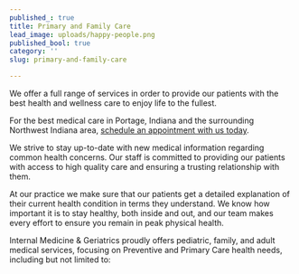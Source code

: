```yaml
---
published_: true
title: Primary and Family Care
lead_image: uploads/happy-people.png
published_bool: true
category: ''
slug: primary-and-family-care

---
```

We offer a full range of services in order to provide our patients with the best health and wellness care to enjoy life to the fullest.

For the best medical care in Portage, Indiana and the surrounding Northwest Indiana area, [schedule an appointment with us today](http://localhost:8000/book-appointment/current-patient).

We strive to stay up-to-date with new medical information regarding common health concerns. Our staff is committed to providing our patients with access to high quality care and ensuring a trusting relationship with them.

At our practice we make sure that our patients get a detailed explanation of their current health condition in terms they understand. We know how important it is to stay healthy, both inside and out, and our team makes every effort to ensure you remain in peak physical health.

Internal Medicine & Geriatrics proudly offers pediatric, family, and adult medical services, focusing on Preventive and Primary Care health needs, including but not limited to: 